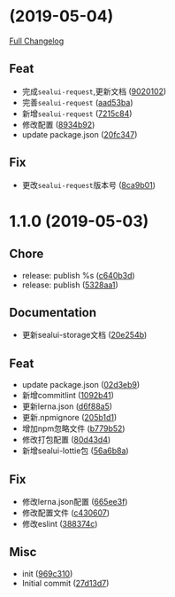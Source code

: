 <a name=""></a>
#  (2019-05-04)
[Full Changelog](https://github.com/SealUI/seal/compare/v1.1.0...v)

## Feat

* 完成`sealui-request`,更新文档 ([9020102](https://github.com/SealUI/seal/commit/9020102))
* 完善`sealui-request` ([aad53ba](https://github.com/SealUI/seal/commit/aad53ba))
* 新增`sealui-request` ([7215c84](https://github.com/SealUI/seal/commit/7215c84))
* 修改配置 ([8934b92](https://github.com/SealUI/seal/commit/8934b92))
* update package.json ([20fc347](https://github.com/SealUI/seal/commit/20fc347))

## Fix

* 更改`sealui-request`版本号 ([8ca9b01](https://github.com/SealUI/seal/commit/8ca9b01))
<a name="1.1.0"></a>
# 1.1.0 (2019-05-03)


## Chore

* release: publish %s ([c640b3d](https://github.com/SealUI/seal/commit/c640b3d))
* release: publish ([5328aa1](https://github.com/SealUI/seal/commit/5328aa1))

## Documentation

* 更新sealui-storage文档 ([20e254b](https://github.com/SealUI/seal/commit/20e254b))

## Feat

* update package.json ([02d3eb9](https://github.com/SealUI/seal/commit/02d3eb9))
* 新增commitlint ([1092b41](https://github.com/SealUI/seal/commit/1092b41))
* 更新lerna.json ([d6f88a5](https://github.com/SealUI/seal/commit/d6f88a5))
* 更新.npmignore ([205b1d1](https://github.com/SealUI/seal/commit/205b1d1))
* 增加npm忽略文件 ([b779b52](https://github.com/SealUI/seal/commit/b779b52))
* 修改打包配置 ([80d43d4](https://github.com/SealUI/seal/commit/80d43d4))
* 新增sealui-lottie包 ([56a6b8a](https://github.com/SealUI/seal/commit/56a6b8a))

## Fix

* 修改lerna.json配置 ([665ee3f](https://github.com/SealUI/seal/commit/665ee3f))
* 修改配置文件 ([c430607](https://github.com/SealUI/seal/commit/c430607))
* 修改eslint ([388374c](https://github.com/SealUI/seal/commit/388374c))

## Misc

* init ([969c310](https://github.com/SealUI/seal/commit/969c310))
* Initial commit ([27d13d7](https://github.com/SealUI/seal/commit/27d13d7))
